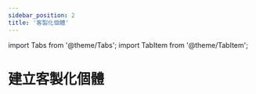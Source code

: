 ```yaml
---
sidebar_position: 2
title: '客製化個體'
---
```


import Tabs from '@theme/Tabs';
import TabItem from '@theme/TabItem';

# 建立客製化個體

